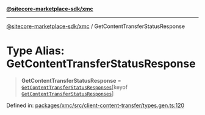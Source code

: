 [**@sitecore-marketplace-sdk/xmc**](../README.md)

***

[@sitecore-marketplace-sdk/xmc](../README.md) / GetContentTransferStatusResponse

# Type Alias: GetContentTransferStatusResponse

> **GetContentTransferStatusResponse** = [`GetContentTransferStatusResponses`](GetContentTransferStatusResponses.md)\[keyof [`GetContentTransferStatusResponses`](GetContentTransferStatusResponses.md)\]

Defined in: [packages/xmc/src/client-content-transfer/types.gen.ts:120](https://github.com/Sitecore/sitecore-marketplace-sdk/blob/e87783cce9f115393973a45e109d17b99bf1df7e/packages/xmc/src/client-content-transfer/types.gen.ts#L120)
